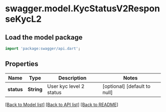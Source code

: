 # swagger.model.KycStatusV2ResponseKycL2

## Load the model package
```dart
import 'package:swagger/api.dart';
```

## Properties
Name | Type | Description | Notes
------------ | ------------- | ------------- | -------------
**status** | **String** | User kyc level 2 status | [optional] [default to null]

[[Back to Model list]](../README.md#documentation-for-models) [[Back to API list]](../README.md#documentation-for-api-endpoints) [[Back to README]](../README.md)


